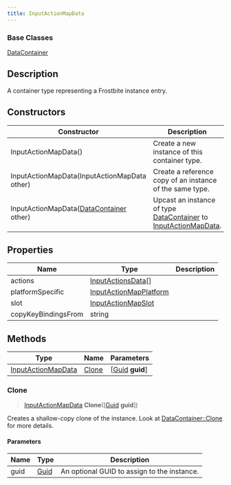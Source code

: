 ```yaml
---
title: InputActionMapData
---
```

### Base Classes

[DataContainer](/vext/ref/shared/class/datacontainer)

## Description

A container type representing a Frostbite instance entry.

## Constructors

| Constructor                                                                   | Description                                                                                                                 |
| ----------------------------------------------------------------------------- | --------------------------------------------------------------------------------------------------------------------------- |
| InputActionMapData()                                                          | Create a new instance of this container type.                                                                               |
| InputActionMapData(InputActionMapData other)                                  | Create a reference copy of an instance of the same type.                                                                    |
| InputActionMapData([DataContainer](/vext/ref/shared/class/datacontainer) other) | Upcast an instance of type [DataContainer](/vext/ref/shared/class/datacontainer) to [InputActionMapData](/vext/ref/fb/inputactionmapdata/). |

## Properties

| Name                | Type                                             | Description |
| ------------------- | ------------------------------------------------ | ----------- |
| actions             | [InputActionsData](/vext/ref/fb/inputactionsdata/)\[\]         |             |
| platformSpecific    | [InputActionMapPlatform](/vext/ref/fb/inputactionmapplatform/) |             |
| slot                | [InputActionMapSlot](/vext/ref/fb/inputactionmapslot/)         |             |
| copyKeyBindingsFrom | string                                           |             |

## Methods

| Type                                     | Name            | Parameters                                     |
| ---------------------------------------- | --------------- | ---------------------------------------------- |
| [InputActionMapData](/vext/ref/fb/inputactionmapdata/) | [Clone](#clone) | \[[Guid](/vext/ref/shared/class/guid) **guid**\] |

### Clone

> [InputActionMapData](/vext/ref/fb/inputactionmapdata/) **Clone**(\[[Guid](/vext/ref/shared/class/guid) **guid**\])

Creates a shallow-copy clone of the instance. Look at [DataContainer::Clone](/vext/ref/shared/class/datacontainer#clone) for more details.

#### Parameters

| Name | Type         | Description                                 |
| ---- | ------------ | ------------------------------------------- |
| guid | [Guid](/vext/ref/shared/class/guid/) | An optional GUID to assign to the instance. |
